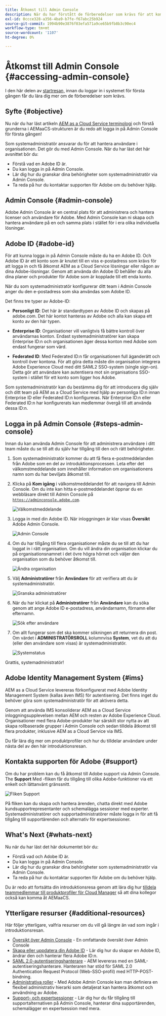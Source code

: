 ```yaml
---
title: Åtkomst till Admin Console
description: När du har förstått de förberedelser som krävs för att komma igång och grunderna i AEMaaCS-strukturen är du redo att logga in på Admin Console för första gången.
exl-id: 0ccce328-a356-4ba9-b7fe-f67abc25b924
source-git-commit: 1994b90e3876f03efa571a9ce65b9fb8b3c90ec4
workflow-type: tm+mt
source-wordcount: '1107'
ht-degree: 0%

---
```


# Åtkomst till Admin Console {#accessing-admin-console}

I den här delen av [startresan,](overview.md) innan du loggar in i systemet för första gången får du lära dig mer om de förberedelser som krävs.

## Syfte {#objective}

Nu när du har läst artikeln [AEM as a Cloud Service terminologi](terminology.md) och förstå grunderna i AEMaaCS-strukturen är du redo att logga in på Admin Console för första gången!

Som systemadministratör ansvarar du för att hantera användare i organisationen. Det gör du med Admin Console. När du har läst det här avsnittet bör du:

* Förstå vad en Adobe ID är.
* Du kan logga in på Admin Console.
* Lär dig hur du granskar dina behörigheter som systemadministratör via Admin Console.
* Ta reda på hur du kontaktar supporten för Adobe om du behöver hjälp.

## Admin Console {#admin-console}

Adobe Admin Console är en central plats för att administrera och hantera licenser och användare för Adobe. Med Admin Console kan ni skapa och hantera användare på en och samma plats i stället för i era olika individuella lösningar.

## Adobe ID {#adobe-id}

För att kunna logga in på Admin Console måste du ha en Adobe ID. Och Adobe ID är ett konto som är knutet till en viss e-postadress som krävs för att logga in och få åtkomst AEM as a Cloud Service lösningar eller någon av dina Adobe-lösningar. Genom att använda din Adobe ID behåller du alla dina planer och produkter för Adobe som är kopplade till ett enda konto.

När du som systemadministratör konfigurerar ditt team i Admin Console anger du den e-postadress som ska användas som Adobe ID.

Det finns tre typer av Adobe-ID:

* **Personligt ID**: Det här är standardtypen av Adobe ID och skapas på adobe.com. Det här kontot hanteras av Adobe och alla kan skapa ett konto av den här typen.

* **Enterprise ID**: Organisationer vill vanligtvis få bättre kontroll över användarnas konton. Endast systemadministratörer kan skapa Enterprise ID:n och organisationen äger dessa konton med Adobe som endast fungerar som värd.

* **Federated ID**: Med Federated ID:n får organisationen full äganderätt och kontroll över kontona. För att göra detta måste din organisation integrera Adobe Experience Cloud med ditt SAML2 SSO-system (single sign-on). Detta gör att användare kan autentisera mot sin organisations SSO-system i stället för ett konto som ligger hos Adobe.

Som systemadministratör kan du bestämma dig för att introducera dig själv och ditt team på AEM as a Cloud Service med hjälp av personliga ID:n innan Enterprise ID eller Federated ID:n konfigureras. När Enterprise ID:n eller Federated ID:n har konfigurerats kan medlemmar övergå till att använda dessa ID:n.

## Logga in på Admin Console {#steps-admin-console}

Innan du kan använda Admin Console för att administrera användare i ditt team måste du se till att du själv har tillgång till den och rätt behörigheter.

1. Som systemadministratör kommer du att få flera e-postmeddelanden från Adobe som en del av introduktionsprocessen. Leta efter det välkomstmeddelande som innehåller information om organisationens namn som du har beviljats åtkomst till.

1. Klicka på **Kom igång** i välkomstmeddelandet för att navigera till Admin Console. Om du inte kan hitta e-postmeddelandet öppnar du en webbläsare direkt till Admin Console på [`https://adminconsole.adobe.com`](https://adminconsole.adobe.com).

   ![Välkomstmeddelande](/help/journey-onboarding/assets/get-started-email.png)

1. Logga in med din Adobe ID. När inloggningen är klar visas **Översikt** Adobe Admin Console.

   ![Admin Console](/help/journey-onboarding/assets/get-started1.png)

1. Om du har tillgång till flera organisationer måste du se till att du har loggat in i rätt organisation. Om du vill ändra din organisation klickar du på organisationsnamnet i det övre högra hörnet och väljer den organisation som du behöver åtkomst till.

   ![Ändra organisation](/help/journey-onboarding/assets/admin-console-orgswitch.png)

1. Välj **Administratörer** från **Användare** för att verifiera att du är systemadministratör.

   ![Granska administratörer](/help/journey-onboarding/assets/get-started2.png)

1. När du har klickat på **Administratörer** från **Användare** kan du söka genom att ange Adobe ID e-postadress, användarnamn, förnamn eller efternamn.

   ![Sök efter användare](/help/journey-onboarding/assets/get-started3.png)

1. Om allt fungerar som det ska kommer sökningen att returnera din post. Om värdet i **ADMINISTRATÖRSROLL** kolumnvisa **System**, vet du att du (eller den användare som visas) är systemadministratör.

   ![Systemstatus](/help/journey-onboarding/assets/get-started4.png)

Grattis, systemadministratör!

## Adobe Identity Management System {#ims}

AEM as a Cloud Service levereras förkonfigurerat med Adobe Identity Management System (kallas även IMS) för autentisering. Det finns inget du behöver göra som systemadministratör för att aktivera detta.

Genom att använda IMS konsoliderar AEM as a Cloud Service inloggningsupplevelsen mellan AEM och resten av Adobe Experience Cloud. Organisationer med flera Adobe-produkter har särskilt stor nytta av att skapa rollbaserade grupper i Admin Console och sedan tilldela åtkomst till flera produkter, inklusive AEM as a Cloud Service via IMS.

Du får lära dig mer om produktprofiler och hur du tilldelar användare under nästa del av den här introduktionsresan.

## Kontakta supporten för Adobe {#support}

Om du har problem kan du få åtkomst till Adobe support via Admin Console. The **Support** Med -fliken får du tillgång till olika Adobe-funktioner via ett enkelt och lättanvänt gränssnitt.

![Fliken Support](/help/journey-onboarding/assets/support-menu.png)

På fliken kan du skapa och hantera ärenden, chatta direkt med Adobe kundsupportrepresentanter och schemalägga sessioner med experter. Systemadministratörer och supportadministratörer måste logga in för att få tillgång till supportärenden och alternativ för expertsessioner.

## What&#39;s Next {#whats-next}

Nu när du har läst det här dokumentet bör du:

* Förstå vad och Adobe ID är.
* Du kan logga in på Admin Console.
* Lär dig hur du granskar dina behörigheter som systemadministratör via Admin Console.
* Ta reda på hur du kontaktar supporten för Adobe om du behöver hjälp.

Du är redo att fortsätta din introduktionsresa genom att lära dig hur [tilldela teammedlemmar till produktprofiler för Cloud Manager](assign-profiles-cloud-manager.md) så att dina kollegor också kan komma åt AEMaaCS.

## Ytterligare resurser {#additional-resources}

Här följer ytterligare, valfria resurser om du vill gå längre än vad som ingår i introduktionsresan.

* [Översikt över Admin Console](https://helpx.adobe.com/enterprise/using/admin-console.html) - En omfattande översikt över Admin Console
* [Skapa eller uppdatera din Adobe ID](https://helpx.adobe.com/ca/manage-account/using/create-update-adobe-id.html#HowtocreateorupdateyourAdobeID) - Lär dig hur du skapar en Adobe ID, ändrar den och hanterar flera Adobe ID:n.
* [SAML 2.0-autentiseringshanterare](https://experienceleague.adobe.com/docs/experience-manager-65/administering/security/saml-2-0-authenticationhandler.html) - AEM levereras med en SAML-autentiseringshanterare. Hanteraren har stöd för SAML 2.0 Authentication Request Protocol (Web-SSO-profil) med HTTP-POST-bindning.
* [Administrativa roller](https://helpx.adobe.com/enterprise/using/admin-roles.ug.html) - Med Adobe Admin Console kan man definiera en flexibel administrativ hierarki som detaljerat kan hantera åtkomst och användning av Adobe.
* [Support- och expertsessioner](https://helpx.adobe.com/enterprise/admin-guide.html/enterprise/using/support-for-experience-cloud.ug.html) - Lär dig hur du får tillgång till supportalternativen på Admin Console, hanterar dina supportärenden, schemalägger en expertsession med mera.
